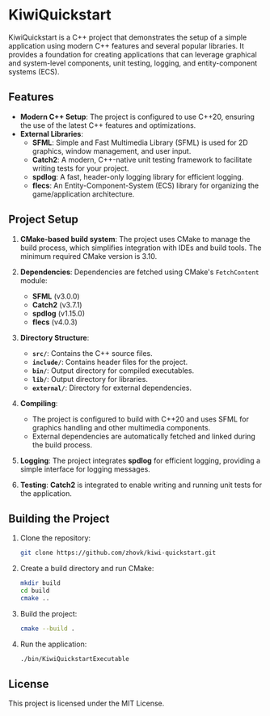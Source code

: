# KiwiQuickstart

KiwiQuickstart is a C++ project that demonstrates the setup of a simple application using modern C++ features and several popular libraries. It provides a foundation for creating applications that can leverage graphical and system-level components, unit testing, logging, and entity-component systems (ECS).

## Features

- **Modern C++ Setup**: The project is configured to use C++20, ensuring the use of the latest C++ features and optimizations.
- **External Libraries**:
  - **SFML**: Simple and Fast Multimedia Library (SFML) is used for 2D graphics, window management, and user input.
  - **Catch2**: A modern, C++-native unit testing framework to facilitate writing tests for your project.
  - **spdlog**: A fast, header-only logging library for efficient logging.
  - **flecs**: An Entity-Component-System (ECS) library for organizing the game/application architecture.

## Project Setup

1. **CMake-based build system**: The project uses CMake to manage the build process, which simplifies integration with IDEs and build tools. The minimum required CMake version is 3.10.

2. **Dependencies**: Dependencies are fetched using CMake's `FetchContent` module:
   - **SFML** (v3.0.0)
   - **Catch2** (v3.7.1)
   - **spdlog** (v1.15.0)
   - **flecs** (v4.0.3)

3. **Directory Structure**:
   - **`src/`**: Contains the C++ source files.
   - **`include/`**: Contains header files for the project.
   - **`bin/`**: Output directory for compiled executables.
   - **`lib/`**: Output directory for libraries.
   - **`external/`**: Directory for external dependencies.

4. **Compiling**:
   - The project is configured to build with C++20 and uses SFML for graphics handling and other multimedia components.
   - External dependencies are automatically fetched and linked during the build process.

5. **Logging**: The project integrates **spdlog** for efficient logging, providing a simple interface for logging messages.

6. **Testing**: **Catch2** is integrated to enable writing and running unit tests for the application.

## Building the Project

1. Clone the repository:
   ```bash
   git clone https://github.com/zhovk/kiwi-quickstart.git
   ```

2. Create a build directory and run CMake:
   ```bash
   mkdir build
   cd build
   cmake ..
   ```

3. Build the project:
   ```bash
   cmake --build .
   ```

4. Run the application:
   ```bash
   ./bin/KiwiQuickstartExecutable
   ```

## License

This project is licensed under the MIT License.
